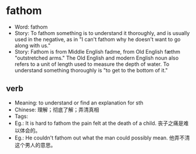 # fathom

- Word: fathom
- Story: To fathom something is to understand it thoroughly, and is usually used in the negative, as in "I can't fathom why he doesn't want to go along with us."
- Story: Fathom is from Middle English fadme, from Old English fæthm "outstretched arms." The Old English and modern English noun also refers to a unit of length used to measure the depth of water. To understand something thoroughly is "to get to the bottom of it."

## verb

- Meaning: to understand or find an explanation for sth
- Chinese: 理解；彻底了解；弄清真相
- Tags: 
- Eg.: It is hard to fathom the pain felt at the death of a child. 丧子之痛是难以体会的。
- Eg.: He couldn't fathom out what the man could possibly mean. 他弄不清这个男人的意思。

